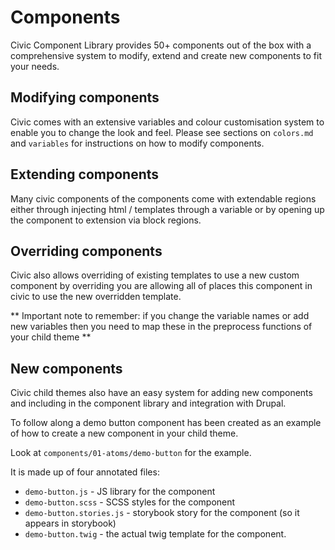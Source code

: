 # Components

Civic Component Library provides 50+ components out of the box with a comprehensive system to modify, extend and create
new components to fit your needs.

## Modifying components

Civic comes with an extensive variables and colour customisation system to enable you to change the look and feel.
Please see sections on `colors.md` and `variables` for instructions on how to modify components.

## Extending components

Many civic components of the components come with extendable regions either through injecting html / templates through a
variable or by opening up the component to extension via block regions.



## Overriding components

Civic also allows overriding of existing templates to use a new custom component by overriding you are allowing all of
places this component in civic to use the new overridden template.

** Important note to remember: if you change the variable names or add new variables then you need to map these in
the preprocess functions of your child theme **

## New components

Civic child themes also have an easy system for adding new components and including in the component library
and integration with Drupal.

To follow along a demo button component has been created as an example of how to create a new component in your child 
theme.

Look at `components/01-atoms/demo-button` for the example.

It is made up of four annotated files:
- `demo-button.js` - JS library for the component
- `demo-button.scss` - SCSS styles for the component
- `demo-button.stories.js` - storybook story for the component (so it appears in storybook)
- `demo-button.twig` - the actual twig template for the component.
